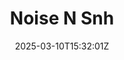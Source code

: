 ---
title: "Noise N Snh"
description: 
date: 2025-03-10T15:32:01Z
image: DSC06880.jpg
math: 
license: 
hidden: false
comments: true
draft: true
---